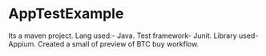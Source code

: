 # AppTestExample

Its a maven project.
Lang used:- Java.
Test framework- Junit. 
Library used- Appium. 
Created a small of preview of BTC buy workflow.
